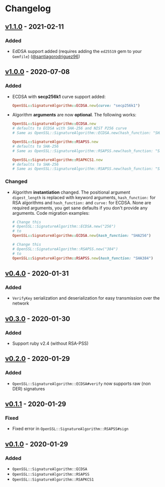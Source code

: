 # Changelog

## [v1.1.0] - 2021-02-11

### Added

- EdDSA support added (requires adding the `ed25519` gem to your `Gemfile`) ([@santiagorodriguez96])

## [v1.0.0] - 2020-07-08

### Added

- ECDSA with **secp256k1** curve support added:
  ```rb
  OpenSSL::SignatureAlgorithm::ECDSA.new(curve: "secp256k1")
  ```
- Algorithm **arguments** are now **optional**. The following works:

  ```rb
  OpenSSL::SignatureAlgorithm::ECDSA.new
  # defaults to ECDSA with SHA-256 and NIST P256 curve
  # Same as OpenSSL::SignatureAlgorithm::ECDSA.new(hash_function: "SHA256", curve: "prime256v1")

  OpenSSL::SignatureAlgorithm::RSAPSS.new
  # defaults to SHA-256
  # Same as OpenSSL::SignatureAlgorithm::RSAPSS.new(hash_function: "SHA256")

  OpenSSL::SignatureAlgorithm::RSAPKCS1.new
  # defaults to SHA-256
  # Same as OpenSSL::SignatureAlgorithm::RSAPSS.new(hash_function: "SHA256")
  ```

### Changed

- Algorithm **instantiation** changed. The positional argument `digest_length` is replaced with keyword arguments, `hash_function:` for RSA algorithms and `hash_function:` and `curve:` for ECDSA. None are required arguments, you get sane defaults if you don't provide any arguments. Code migration examples:
  ```rb
  # Change this
  # OpenSSL::SignatureAlgorithm::ECDSA.new("256")
  # to
  OpenSSL::SignatureAlgorithm::ECDSA.new(hash_function: "SHA256")
  ```
  ```rb
  # Change this
  # OpenSSL::SignatureAlgorithm::RSAPSS.new("384")
  # to
  OpenSSL::SignatureAlgorithm::RSAPSS.new(hash_function: "SHA384")
  ```

## [v0.4.0] - 2020-01-31

### Added

- `VerifyKey` serialization and deserialization for easy transmission over the network

## [v0.3.0] - 2020-01-30

### Added

- Support ruby v2.4 (without RSA-PSS)

## [v0.2.0] - 2020-01-29

### Added

- `OpenSSL::SignatureAlgorithm::ECDSA#verify` now supports raw (non DER) signatures

## [v0.1.1] - 2020-01-29

### Fixed

- Fixed error in `OpenSSL::SignatureAlgorithm::RSAPSS#sign`

## [v0.1.0] - 2020-01-29

### Added

- `OpenSSL::SignatureAlgorithm::ECDSA`
- `OpenSSL::SignatureAlgorithm::RSAPSS`
- `OpenSSL::SignatureAlgorithm::RSAPKCS1`

[v1.1.0]: https://github.com/cedarcode/openssl-signature_algorithm/compare/v1.0.0...v1.1.0/
[v1.0.0]: https://github.com/cedarcode/openssl-signature_algorithm/compare/v0.4.0...v1.0.0/
[v0.4.0]: https://github.com/cedarcode/openssl-signature_algorithm/compare/v0.3.0...v0.4.0/
[v0.3.0]: https://github.com/cedarcode/openssl-signature_algorithm/compare/v0.2.0...v0.3.0/
[v0.2.0]: https://github.com/cedarcode/openssl-signature_algorithm/compare/v0.1.1...v0.2.0/
[v0.1.1]: https://github.com/cedarcode/openssl-signature_algorithm/compare/v0.1.0...v0.1.1/
[v0.1.0]: https://github.com/cedarcode/openssl-signature_algorithm/compare/41887c277dc7fa0c884ccf8924cf990ff76784d9...v0.1.0/

[@santiagorodriguez96]: https://github.com/santiagorodriguez96
